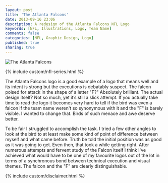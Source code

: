 ```yaml
---
layout: post
title: 'The Atlanta Falcons'
date: 2013-09-16 23:06
description: A redesign of the Atlanta Falcons NFL Logo
keywords: [NFL, Illustrations, Logo, Team Name]
comments: false
categories: [NFL, Graphic Design, Logo]
published: true
sharing: true
---
```


<div class="post-thumb">
    <img src="{{ root_url }}/assets/images/work/blog/NFCS-Atlanta.jpg" alt="The Atlanta Falcons" />
</div>

{% include custom/nfl-series.html %}

The Atlanta Falcons logo is a good example of a logo that means well and its intent is strong but the executions is debatably suspect. The falcon poised for attack in the shape of a letter "F?" Absolutely brilliant. The actual design itself? Not so much, yet it’s still a slick attempt. If you actually take time to read the logo it becomes very hard to tell if the bird was even a falcon if the team name weren't so synonymous with it and the "F" is barely visible. I wanted to change that. Birds of such menace and awe deserve better.

To be fair I struggled to accomplish the task. I tried a few other angles to look at the bird to at least make some kind of point of difference between myself and what came before. Truth be told the initial position was as good as it was going to get. Even then, that took a while getting right. After numerous attempts and fervent study of the Falcon itself I think I've achieved what would have to be one of my favourite logos out of the lot in terms of a synchronous bond between technical execution and visual themes. The falcon and the "F" are clearly distinguishable.

{% include custom/disclaimer.html %}